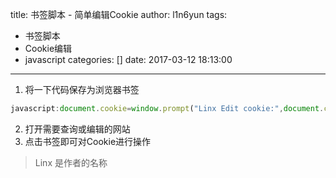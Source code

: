 title: 书签脚本 - 简单编辑Cookie
author: l1n6yun
tags: 
 - 书签脚本
 - Cookie编辑
 - javascript
categories: []
date: 2017-03-12 18:13:00
---
1. 将一下代码保存为浏览器书签
```javascript
javascript:document.cookie=window.prompt("Linx Edit cookie:",document.cookie);void(0);
```
2. 打开需要查询或编辑的网站
3. 点击书签即可对Cookie进行操作

> Linx 是作者的名称